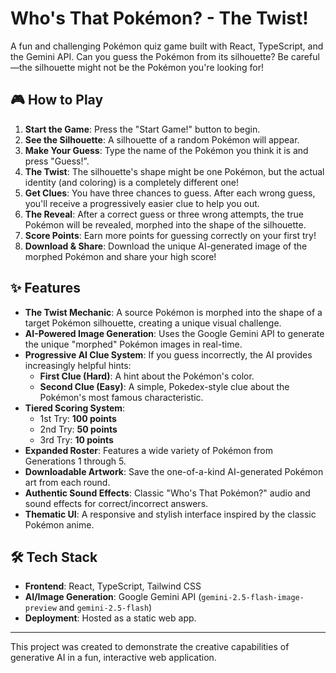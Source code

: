 # Who's That Pokémon? - The Twist!

A fun and challenging Pokémon quiz game built with React, TypeScript, and the Gemini API. Can you guess the Pokémon from its silhouette? Be careful—the silhouette might not be the Pokémon you're looking for!

## 🎮 How to Play

1.  **Start the Game**: Press the "Start Game!" button to begin.
2.  **See the Silhouette**: A silhouette of a random Pokémon will appear.
3.  **Make Your Guess**: Type the name of the Pokémon you think it is and press "Guess!".
4.  **The Twist**: The silhouette's shape might be one Pokémon, but the actual identity (and coloring) is a completely different one!
5.  **Get Clues**: You have three chances to guess. After each wrong guess, you'll receive a progressively easier clue to help you out.
6.  **The Reveal**: After a correct guess or three wrong attempts, the true Pokémon will be revealed, morphed into the shape of the silhouette.
7.  **Score Points**: Earn more points for guessing correctly on your first try!
8.  **Download & Share**: Download the unique AI-generated image of the morphed Pokémon and share your high score!

## ✨ Features

-   **The Twist Mechanic**: A source Pokémon is morphed into the shape of a target Pokémon silhouette, creating a unique visual challenge.
-   **AI-Powered Image Generation**: Uses the Google Gemini API to generate the unique "morphed" Pokémon images in real-time.
-   **Progressive AI Clue System**: If you guess incorrectly, the AI provides increasingly helpful hints:
    -   **First Clue (Hard)**: A hint about the Pokémon's color.
    -   **Second Clue (Easy)**: A simple, Pokedex-style clue about the Pokémon's most famous characteristic.
-   **Tiered Scoring System**:
    -   1st Try: **100 points**
    -   2nd Try: **50 points**
    -   3rd Try: **10 points**
-   **Expanded Roster**: Features a wide variety of Pokémon from Generations 1 through 5.
-   **Downloadable Artwork**: Save the one-of-a-kind AI-generated Pokémon art from each round.
-   **Authentic Sound Effects**: Classic "Who's That Pokémon?" audio and sound effects for correct/incorrect answers.
-   **Thematic UI**: A responsive and stylish interface inspired by the classic Pokémon anime.

## 🛠️ Tech Stack

-   **Frontend**: React, TypeScript, Tailwind CSS
-   **AI/Image Generation**: Google Gemini API (`gemini-2.5-flash-image-preview` and `gemini-2.5-flash`)
-   **Deployment**: Hosted as a static web app.

---

This project was created to demonstrate the creative capabilities of generative AI in a fun, interactive web application.
